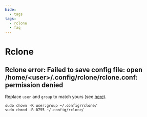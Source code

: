```yaml
---
hide:
  - tags
tags:
  - rclone
  - faq
---
```


# Rclone

## Rclone error: Failed to save config file: open /home/\<user\>/.config/rclone/rclone.conf: permission denied

Replace `user` and `group` to match yours (see [here](system.md#find-your-user-id-uid-and-group-id-gid)).

```shell
sudo chown -R user:group ~/.config/rclone/
sudo chmod -R 0755 ~/.config/rclone/
```
